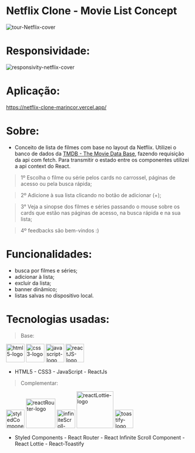 # Netflix Clone - Movie List Concept

![tour-Netflix-cover](https://user-images.githubusercontent.com/84210050/132034501-3491b953-774b-4a14-834e-de1ad54e322e.gif)

# Responsividade:

![responsivity-netflix-cover](https://user-images.githubusercontent.com/84210050/132036277-1693766c-2352-4e59-90fb-11549cbdb532.gif)

# Aplicação:

https://netflix-clone-marincor.vercel.app/

# Sobre:

- Conceito de lista de filmes com base no layout da Netflix. Utilizei o banco de dados da <a href='https://www.themoviedb.org/documentation/api'>TMDB - The Movie Data Base</a>, fazendo requisição da api com fetch. Para transmitir o estado entre os componentes utilizei a api context do React.

> 1º Escolha o filme ou série pelos cards no carrossel, páginas de acesso ou pela busca rápida; 

> 2º Adicione à sua lista  clicando no botão de adicionar (+);

> 3° Veja a sinopse dos filmes e séries passando o mouse sobre os cards que estão nas páginas de acesso, na busca rápida e na sua lista;

> 4º feedbacks são bem-vindos :)

# Funcionalidades:

- busca por filmes e séries;
- adicionar à lista;
- excluir da lista;
- banner dinâmico;
- listas salvas no dispositivo local.

# Tecnologias usadas:

> Base:


 <img  width='50px'  src='https://user-images.githubusercontent.com/84210050/132043336-d48a162f-c7f0-42a2-825d-96d0d3cf1998.png' alt='html5-logo' /> <img  width='50px'  src='https://user-images.githubusercontent.com/84210050/132043720-b43a7f9f-a5d3-4f31-99d8-28405783bd6b.png' alt='css3-logo' />  <img  width='50px'  src='https://user-images.githubusercontent.com/84210050/132044177-7af14c69-0ade-4d2b-83dc-922a408962a5.png' alt='javascript-logo' /> <img  width='50px' src='https://cdn.worldvectorlogo.com/logos/react-2.svg' alt='reactJS-logo'/>


   - HTML5  -  CSS3  -  JavaScript -  ReactJs  
    
    
> Complementar:

   <img  width='50px'  src='https://cdn.worldvectorlogo.com/logos/styled-components-1.svg' alt='styledComponents-logo'/>   <img  width='80px' src='https://seeklogo.com/images/R/react-router-logo-AB5BFB638F-seeklogo.com.png'  alt='reactRouter-logo' />   <img  width='50px' src='https://user-images.githubusercontent.com/84210050/132045661-521b79c6-3e38-4554-a5e4-5de52e047739.png' alt='infiniteScroll-logo' />   <img  width='100px' src='https://user-images.githubusercontent.com/84210050/132045800-c876540d-b0ce-495f-9898-7bf26963b111.png' alt='reactLottie-logo'/> <img  width='50px' src='https://user-images.githubusercontent.com/84210050/132046319-c224eaff-718c-4baf-9a7f-a8147d27914c.png' alt='toastify-logo'/>
   
   - Styled Components  -  React Router  -  React Infinite Scroll Component -  React Lottie - React-Toastify
   
